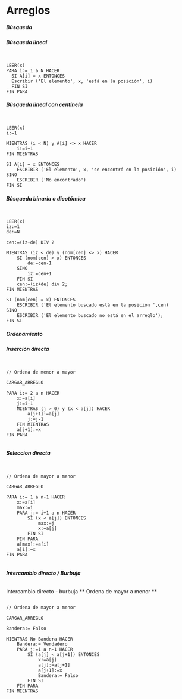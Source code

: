 # Arreglos

##### __Búsqueda__

###### __Búsqueda lineal__

```

LEER(x) 
PARA i:= 1 a N HACER
  SI A[i] = x ENTONCES
  Escribir ('El elemento', x, 'está en la posición', i)
  FIN SI
FIN PARA

```

###### __Búsqueda lineal con centinela__

```

LEER(x)
i:=1

MIENTRAS (i < N) y A[i] <> x HACER
	i:=i+1
FIN MIENTRAS

SI A[i] = x ENTONCES 
    ESCRIBIR ('El elemento', x, 'se encontró en la posición', i)
SINO
    ESCRIBIR ('No encontrado')
FIN SI

```

###### __Búsqueda binaria o dicotómica__

```

LEER(x)
iz:=1
de:=N

cen:=(iz+de) DIV 2

MIENTRAS (iz < de) y (nom[cen] <> x) HACER
	SI (nom[cen] > x) ENTONCES
		de:=cen-1
	SINO
		iz:=cen+1
	FIN SI
	cen:=(iz+de) div 2;
FIN MIENTRAS

SI (nom[cen] = x) ENTONCES
	ESCRIBIR ('El elemento buscado está en la posición ',cen)
SINO
	ESCRIBIR ('El elemento buscado no está en el arreglo');
FIN SI

```


##### __Ordenamiento__

###### __Inserción directa__

```

// Ordena de menor a mayor

CARGAR_ARREGLO

PARA i:= 2 a n HACER
	x:=a[i]
	j:=i-1
	MIENTRAS (j > 0) y (x < a[j]) HACER
		a[j+1]:=a[j]
		j:=j-1
    FIN MIENTRAS
    a[j+1]:=x
FIN PARA


```

###### __Seleccion directa__

```

// Ordena de mayor a menor

CARGAR_ARREGLO

PARA i:= 1 a n-1 HACER
	x:=a[i]
	max:=i
	PARA j:= i+1 a n HACER
		SI (x < a[j]) ENTONCES
			max:=j
			x:=a[j]
		FIN SI
	FIN PARA
	a[max]:=a[i]
	a[i]:=x
FIN PARA


```

###### __Intercambio directo / Burbuja__
Intercambio directo - burbuja     ** Ordena de mayor a menor **

```

// Ordena de mayor a menor

CARGAR_ARREGLO

Bandera:= Falso

MIENTRAS No Bandera HACER
	Bandera:= Verdadero
	PARA j:=1 a n-1 HACER
		SI (a[j] < a[j+1]) ENTONCES
			x:=a[j]
			a[j]:=a[j+1]
			a[j+1]:=x
			Bandera:= Falso
		FIN SI
	FIN PARA
FIN MIENTRAS

```